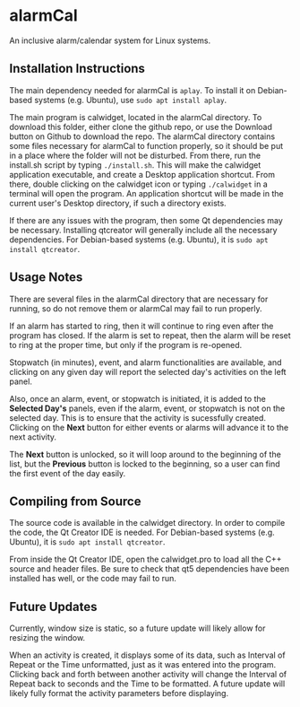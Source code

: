 # alarmCal
An inclusive alarm/calendar system for Linux systems.

## Installation Instructions
The main dependency needed for alarmCal is `aplay`. To install it on Debian-based systems (e.g. Ubuntu), use `sudo apt install aplay`.

The main program is calwidget, located in the alarmCal directory. To download this folder, either clone the github repo, or use the Download button on Github to download the repo. The alarmCal directory contains some files necessary for alarmCal to function properly, so it should be put in a place where the folder will not be disturbed. From there, run the install.sh script by typing `./install.sh`. This will make the calwidget application executable, and create a Desktop application shortcut. From there, double clicking on the calwidget icon or typing `./calwidget` in a terminal will open the program. An application shortcut will be made in the current user's Desktop directory, if such a directory exists.

If there are any issues with the program, then some Qt dependencies may be necessary. Installing qtcreator will generally include all the necessary dependencies. For Debian-based systems (e.g. Ubuntu), it is `sudo apt install qtcreator`.

## Usage Notes
There are several files in the alarmCal directory that are necessary for running, so do not remove them or alarmCal may fail to run properly.

If an alarm has started to ring, then it will continue to ring even after the program has closed. If the alarm is set to repeat, then the alarm will be reset to ring at the proper time, but only if the program is re-opened.

Stopwatch (in minutes), event, and alarm functionalities are available, and clicking on any given day will report the selected day's activities on the left panel.

Also, once an alarm, event, or stopwatch is initiated, it is added to the **Selected Day's** panels, even if the alarm, event, or stopwatch is not on the selected day. This is to ensure that the activity is sucessfully created. Clicking on the **Next** button for either events or alarms will advance it to the next activity. 

The **Next** button is unlocked, so it will loop around to the beginning of the list, but the **Previous** button is locked to the beginning, so a user can find the first event of the day easily.


## Compiling from Source
The source code is available in the calwidget directory. In order to compile the code, the Qt Creator IDE is needed. For Debian-based systems (e.g. Ubuntu), it is `sudo apt install qtcreator`.

From inside the Qt Creator IDE, open the calwidget.pro to load all the C++ source and header files. Be sure to check that qt5 dependencies have been installed has well, or the code may fail to run.

## Future Updates
Currently, window size is static, so a future update will likely allow for resizing the window.

When an activity is created, it displays some of its data, such as Interval of Repeat or the Time unformatted, just as it was entered into the program. Clicking back and forth between another activity will change the Interval of Repeat back to seconds and the Time to be formatted. A future update will likely fully format the activity parameters before displaying.
